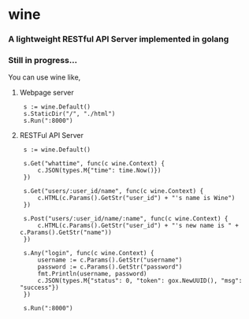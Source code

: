 # wine
### A lightweight RESTful API Server implemented in golang
### Still in progress...

You can use wine like,   

1. Webpage server  
		
		s := wine.Default()
        s.StaticDir("/", "./html")
        s.Run(":8000")
        
2. RESTFul API Server  

        s := wine.Default()
    
    	s.Get("whattime", func(c wine.Context) {
    		c.JSON(types.M{"time": time.Now()})
    	})
    
    	s.Get("users/:user_id/name", func(c wine.Context) {
    		c.HTML(c.Params().GetStr("user_id") + "'s name is Wine")
    	})
    
    	s.Post("users/:user_id/name/:name", func(c wine.Context) {
    		c.HTML(c.Params().GetStr("user_id") + "'s new name is " + c.Params().GetStr("name"))
    	})
    
    	s.Any("login", func(c wine.Context) {
    		username := c.Params().GetStr("username")
    		password := c.Params().GetStr("password")
    		fmt.Println(username, password)
    		c.JSON(types.M{"status": 0, "token": gox.NewUUID(), "msg": "success"})
    	})
    
    	s.Run(":8000")
        	
 
  